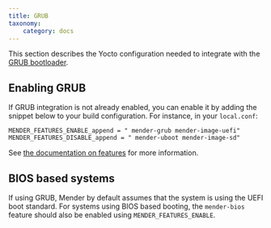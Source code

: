 ```yaml
---
title: GRUB
taxonomy:
    category: docs
---
```


This section describes the Yocto configuration needed to integrate with the [GRUB bootloader](https://www.gnu.org/software/grub/?target=_blank).

## Enabling GRUB

If GRUB integration is not already enabled, you can enable it by adding the snippet below to your build configuration. For instance, in your `local.conf`:

```
MENDER_FEATURES_ENABLE_append = " mender-grub mender-image-uefi"
MENDER_FEATURES_DISABLE_append = " mender-uboot mender-image-sd"
```

See [the documentation on features](../../../04.Image-customization/01.Features/docs.md) for more information.


## BIOS based systems

If using GRUB, Mender by default assumes that the system is using the UEFI boot standard. For systems using BIOS based booting, the `mender-bios` feature should also be enabled using `MENDER_FEATURES_ENABLE`.
